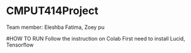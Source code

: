 # CMPUT414Project
Team member: Eleshba Fatima, Zoey pu

#HOW TO RUN
Follow the instruction on Colab
First need to install Lucid, Tensorflow
